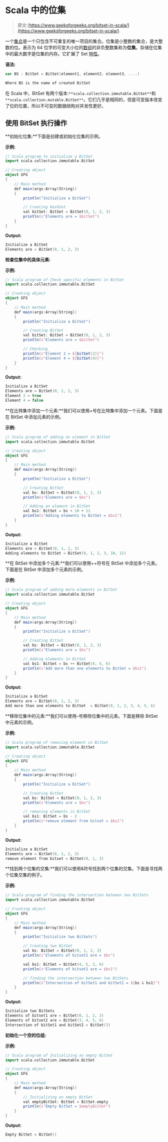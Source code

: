 # Scala 中的位集

> 原文:[https://www.geeksforgeeks.org/bitset-in-scala/](https://www.geeksforgeeks.org/bitset-in-scala/)

一个[集合](https://www.geeksforgeeks.org/set-in-scala-set-1/)是一个只包含不可重复的唯一项目的集合。位集是小整数的集合，是大整数的位。表示为 64 位字的可变大小位的[数组](https://www.geeksforgeeks.org/scala-arrays/)的非负整数集称为**位集**。存储在位集中的最大数字是位集的内存。它扩展了 Set [特性](https://www.geeksforgeeks.org/scala-traits/)。

**语法:**

```scala
var BS : BitSet = BitSet(element1, element2, element3, ....)  

Where BS is the name of created BitSet
```

在 Scala 中，BitSet 有两个版本:`**scala.collection.immutable.BitSet**`和`**scala.collection.mutable.BitSet**`。它们几乎是相同的，但是可变版本改变了位的位置，所以不可变的数据结构对并发性更好。

## 使用 BitSet 执行操作

**初始化位集:**下面是创建或初始化位集的示例。

**示例:**

```scala
// Scala program to initialize a BitSet
import scala.collection.immutable.BitSet

// Creating object
object GFG
{ 
    // Main method
    def main(args:Array[String])
    { 
        println("Initialize a BitSet")

        // Creating HashSet
        val bitSet: BitSet = BitSet(0, 1, 2, 3)
        println(s"Elements are = $bitSet")
    }
} 
```

**Output:**

```scala
Initialize a BitSet
Elements are = BitSet(0, 1, 2, 3)

```

**检查位集中的具体元素:**

**示例:**

```scala
// Scala program of Check specific elements in BitSet
import scala.collection.immutable.BitSet

// Creating object
object GFG
{ 
    // Main method
    def main(args:Array[String])
    { 
        println("Initialize a BitSet")

        // Creating BitSet
        val bitSet: BitSet = BitSet(0, 1, 2, 3)
        println(s"Elements are = $bitSet")

        // Checking
        println(s"Element 2 = ${bitSet(2)}")
        println(s"Element 4 = ${bitSet(4)}")
    }
} 
```

**Output:**

```scala
Initialize a BitSet
Elements are = BitSet(0, 1, 2, 3)
Element 2 = true
Element 4 = false

```

**在比特集中添加一个元素:**我们可以使用+号在比特集中添加一个元素。下面是在 BitSet 中添加元素的示例。

**示例:**

```scala
// Scala program of adding an element in BitSet
import scala.collection.immutable.BitSet

// Creating object
object GFG
{ 
    // Main method
    def main(args:Array[String])
    { 
        println("Initialize a BitSet")

        // Creating BitSet
        val bs: BitSet = BitSet(0, 1, 2, 3)
        println(s"Elements are = $bs")

        // Adding an element in BitSet
        val bs1: BitSet = bs + 10 + 11
        println(s"Adding elements to BitSet = $bs1")
    }
}
```

**Output:**

```scala
Initialize a BitSet
Elements are = BitSet(0, 1, 2, 3)
Adding elements to BitSet = BitSet(0, 1, 2, 3, 10, 11)

```

**在 BitSet 中添加多个元素:**我们可以使用++符号在 BitSet 中添加多个元素。下面是在 BitSet 中添加多个元素的示例。

**示例:**

```scala
// Scala program of adding more elements in BitSet
import scala.collection.immutable.BitSet

// Creating object
object GFG
{ 
    // Main method
    def main(args:Array[String])
    { 
        println("Initialize a BitSet")

        // Creating BitSet
        val bs: BitSet = BitSet(0, 1, 2, 3)
        println(s"Elements are = $bs")

        // Adding elements in BitSet
        val bs1: BitSet = bs ++ BitSet(4, 5, 6)
        println(s"Add more than one elements to BitSet = $bs1")
    }
}
```

**Output:**

```scala
Initialize a BitSet
Elements are = BitSet(0, 1, 2, 3)
Add more than one elements to BitSet  = BitSet(0, 1, 2, 3, 4, 5, 6)

```

**移除位集中的元素:**我们可以使用–号移除位集中的元素。下面是移除 BitSet 中元素的示例。

**示例:**

```scala
// Scala program of removing element in BitSet
import scala.collection.immutable.BitSet

// Creating object
object GFG
{ 
    // Main method
    def main(args:Array[String])
    { 
        println("Initialize a BitSet")

        // Creating BitSet
        val bs: BitSet = BitSet(0, 1, 2, 3)
        println(s"Elements are = $bs")

        // removing elements in BitSet
        val bs1: BitSet = bs - 2
        println(s"remove element from bitset = $bs1")
    }
}
```

**Output:**

```scala
Initialize a BitSet
Elements are = BitSet(0, 1, 2, 3)
remove element from bitset = BitSet(0, 1, 3)

```

**找到两个位集的交集:**我们可以使用&符号找到两个位集的交集。下面是寻找两个位集交集的例子。

**示例:**

```scala
// Scala program of finding the intersection between two BitSets
import scala.collection.immutable.BitSet

// Creating object
object GFG
{ 
    // Main method
    def main(args:Array[String])
    { 
        println("Initialize two BitSets")

        // Creating two BitSet
        val bs: BitSet = BitSet(0, 1, 2, 3)
        println(s"Elements of bitset1 are = $bs")

        val bs1: BitSet = BitSet(4, 5, 3, 6)
        println(s"Elements of bitset2 are = $bs1")

        // finding the intersection between two BitSets
        println(s"Intersection of bitSet1 and bitSet2 = ${bs & bs1}")
    }
}
```

**Output:**

```scala
Initialize two BitSets
Elements of bitset1 are = BitSet(0, 1, 2, 3)
Elements of bitset2 are = BitSet(3, 4, 5, 6)
Intersection of bitSet1 and bitSet2 = BitSet(3)

```

**初始化一个空的位组:**

**示例:**

```scala
// Scala program of Initializing an empty BitSet
import scala.collection.immutable.BitSet

// Creating object
object GFG
{ 
    // Main method
    def main(args:Array[String])
    { 
        // Initializing an empty BitSet
        val emptyBitSet: BitSet = BitSet.empty
        println(s"Empty BitSet = $emptyBitSet")
    }
}
```

**Output:**

```scala
Empty BitSet = BitSet()

```